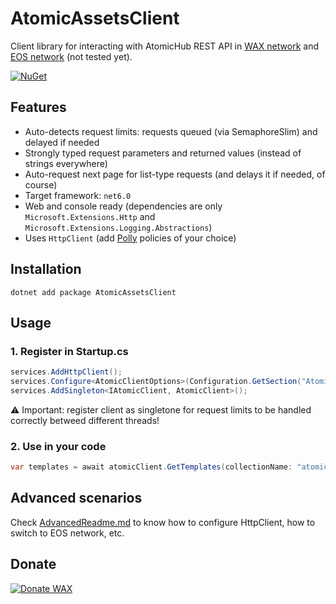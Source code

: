 ﻿# AtomicAssetsClient

Client library for interacting with AtomicHub REST API in [WAX network](https://wax.api.atomicassets.io/docs/) and [EOS network](https://eos.api.atomicassets.io/docs) (not tested yet).


[![NuGet](https://img.shields.io/nuget/v/AtomicAssetsClient.svg?maxAge=86400&style=flat)](https://www.nuget.org/packages/AtomicAssetsClient/) 


## Features

* Auto-detects request limits: requests queued (via SemaphoreSlim) and delayed if needed
* Strongly typed request parameters and returned values (instead of strings everywhere)
* Auto-request next page for list-type requests (and delays it if needed, of course)
* Target framework: `net6.0`
* Web and console ready (dependencies are only `Microsoft.Extensions.Http` and `Microsoft.Extensions.Logging.Abstractions`)
* Uses `HttpClient` (add [Polly](https://github.com/App-vNext/Polly) policies of your choice)


## Installation

```
dotnet add package AtomicAssetsClient
```

## Usage

### 1. Register in Startup.cs

```csharp
services.AddHttpClient();
services.Configure<AtomicClientOptions>(Configuration.GetSection("AtomicClientOptions"));
services.AddSingleton<IAtomicClient, AtomicClient>();
```

⚠ Important: register client as singletone for request limits to be handled correctly betweed different threads!


### 2. Use in your code

```csharp
var templates = await atomicClient.GetTemplates(collectionName: "atomic").ConfigureAwait(false);
```

## Advanced scenarios

Check [AdvancedReadme.md](https://github.com/justdmitry/AtomicAssetsClient/blob/master/AdvancedReadme.md) to know how to configure HttpClient, how to switch to EOS network, etc.


## Donate

[![Donate WAX](https://img.shields.io/badge/WAX-just.gm-orange?style=flat)](https://wax.bloks.io/account/just.gm) 
